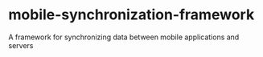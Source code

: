 # mobile-synchronization-framework
A framework for synchronizing data between mobile applications and servers
